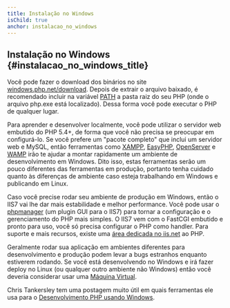 ```yaml
---
title: Instalação no Windows
isChild: true
anchor: instalacao_no_windows
---
```


## Instalação no Windows {#instalacao_no_windows_title}

Você pode fazer o download dos binários no site [windows.php.net/download][php-downloads]. Depois de extrair o arquivo
baixado, é recomendado incluir na variável [PATH][windows-path] a pasta raiz do seu PHP (onde o arquivo php.exe está
localizado). Dessa forma você pode executar o PHP de qualquer lugar.

Para aprender e desenvolver localmente, você pode utilizar o servidor web embutido do PHP 5.4+, de forma que você não
precisa se preocupar em configurá-lo. Se você prefere um "pacote completo" que inclui um servidor web e MySQL, então
ferramentas como [XAMPP][xampp], [EasyPHP][easyphp], [OpenServer][openserver]
e [WAMP][wamp] irão te ajudar a montar rapidamente um ambiente de desenvolvimento em Windows. Dito isso, estas
ferramentas serão um pouco diferentes das ferramentas em produção, portanto tenha cuidado quanto às diferenças de
ambiente caso esteja trabalhando em Windows e publicando em Linux.

Caso você precise rodar seu ambiente de produção em Windows, então o IIS7 vai lhe dar mais estabilidade e melhor
performance. Você pode usar o [phpmanager][phpmanager] (um plugin GUI para o IIS7) para tornar a configuração e o
gerenciamento do PHP mais simples. O IIS7 vem com o FastCGI embutido e pronto para uso, você só precisa configurar o PHP
como handler. Para suporte e mais recursos, existe uma [área dedicada no iis.net][php-iis] ao PHP.

Geralmente rodar sua aplicação em ambientes diferentes para desenvolvimento e produção podem levar a bugs estranhos
enquanto estiverem rodando. Se você está desenvolvendo no Windows e irá fazer deploy no Linux (ou qualquer outro
ambiente não Windows) então você deveria considerar usar uma [Máquina Virtual](/#virtualizacao_title).

Chris Tankersley tem uma postagem muito útil em quais ferramentas ele usa para
o [Desenvolvimento PHP usando Windows][windows-tools].

[easyphp]: https://www.easyphp.org/
[phpmanager]: http://phpmanager.codeplex.com/
[openserver]: https://ospanel.io/
[wamp]: https://www.wampserver.com/en/
[php-downloads]: https://windows.php.net/download/
[php-iis]: https://php.iis.net/
[windows-path]: https://www.windows-commandline.com/set-path-command-line/
[windows-tools]: https://ctankersley.com/2016/11/13/developing-on-windows-2016/
[xampp]: https://www.apachefriends.org/